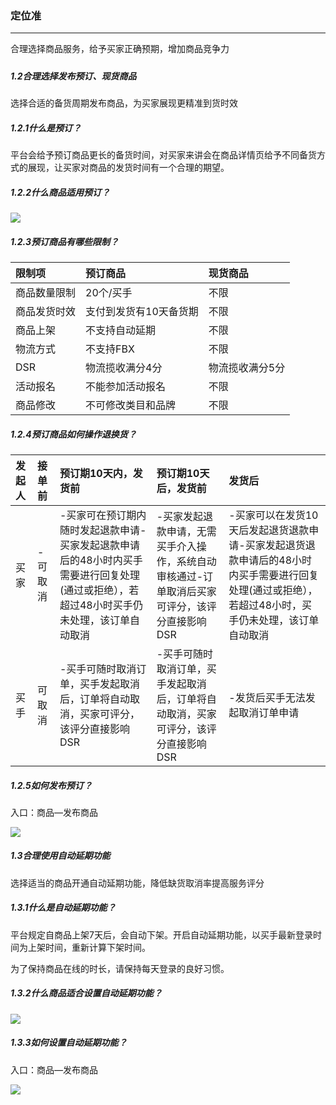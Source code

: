 ### 定位准

---

合理选择商品服务，给予买家正确预期，增加商品竞争力

##### 

##### 1.2合理选择发布预订、现货商品

选择合适的备货周期发布商品，为买家展现更精准到货时效

##### 1.2.1什么是预订？

平台会给予预订商品更长的备货时间，对买家来讲会在商品详情页给予不同备货方式的展现，让买家对商品的发货时间有一个合理的期望。

##### 1.2.2什么商品适用预订？

![](商品管理.fld/image014.png)

##### 1.2.3预订商品有哪些限制？

| **限制项** | **预订商品** | **现货商品** |
| :--- | :--- | :--- |
| 商品数量限制 | 20个/买手 | 不限 |
| 商品发货时效 | 支付到发货有10天备货期 | 不限 |
| 商品上架 | 不支持自动延期 | 不限 |
| 物流方式 | 不支持FBX | 不限 |
| DSR | 物流揽收满分4分 | 物流揽收满分5分 |
| 活动报名 | 不能参加活动报名 | 不限 |
| 商品修改 | 不可修改类目和品牌 | 不限 |

##### 1.2.4预订商品如何操作退换货？

| **发起人** | **接单前** | **预订期10天内，发货前** | **预订期10天后，发货前** | **发货后** |
| :--- | :--- | :--- | :--- | :--- |
| 买家 | -可取消 | -买家可在预订期内随时发起退款申请-买家发起退款申请后的48小时内买手需要进行回复处理\(通过或拒绝），若超过48小时买手仍未处理，该订单自动取消 | -买家发起退款申请，无需买手介入操作，系统自动审核通过-订单取消后买家可评分，该评分直接影响DSR | -买家可以在发货10天后发起退货退款申请-买家发起退货退款申请后的48小时内买手需要进行回复处理\(通过或拒绝），若超过48小时，买手仍未处理，该订单自动取消 |
| 买手 | 可取消 | -买手可随时取消订单，买手发起取消后，订单将自动取消，买家可评分，该评分直接影响DSR | -买手可随时取消订单，买手发起取消后，订单将自动取消，买家可评分，该评分直接影响DSR | -发货后买手无法发起取消订单申请 |

##### 1.2.5如何发布预订？

入口：商品—发布商品

![](商品管理.fld/image016.png)

##### 1.3合理使用自动延期功能

选择适当的商品开通自动延期功能，降低缺货取消率提高服务评分

##### 1.3.1什么是自动延期功能？

平台规定自商品上架7天后，会自动下架。开启自动延期功能，以买手最新登录时间为上架时间，重新计算下架时间。

为了保持商品在线的时长，请保持每天登录的良好习惯。

##### 1.3.2什么商品适合设置自动延期功能？

![](商品管理.fld/image018.png)

##### 1.3.3如何设置自动延期功能？

入口：商品—发布商品

![](商品管理.fld/image020.png)

